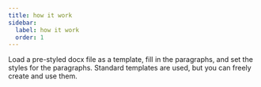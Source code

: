 ```yaml
---
title: how it work
sidebar:
  label: how it work
  order: 1
---
```


Load a pre-styled docx file as a template, fill in the paragraphs, and set the styles for the paragraphs.
Standard templates are used, but you can freely create and use them.

